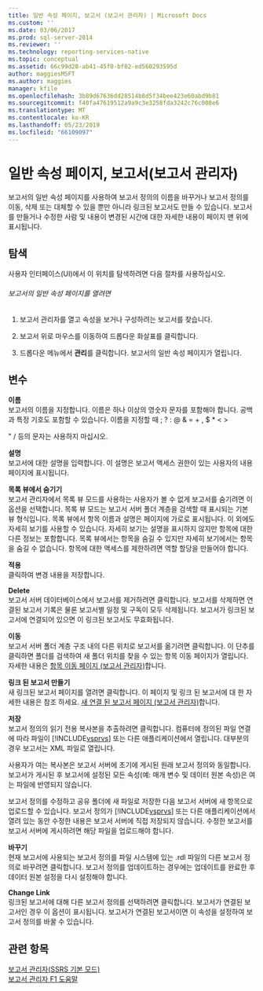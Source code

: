 ```yaml
---
title: 일반 속성 페이지, 보고서 (보고서 관리자) | Microsoft Docs
ms.custom: ''
ms.date: 03/06/2017
ms.prod: sql-server-2014
ms.reviewer: ''
ms.technology: reporting-services-native
ms.topic: conceptual
ms.assetid: 66c99d28-ab41-45f0-bf02-ed560293595d
author: maggiesMSFT
ms.author: maggies
manager: kfile
ms.openlocfilehash: 3b89d67636dd28514b8d5f34bee423e60abd9b81
ms.sourcegitcommit: f40fa47619512a9a9c3e3258fda3242c76c008e6
ms.translationtype: MT
ms.contentlocale: ko-KR
ms.lasthandoff: 05/23/2019
ms.locfileid: "66109097"
---
```

# <a name="general-properties-page-reports-report-manager"></a>일반 속성 페이지, 보고서(보고서 관리자)
  보고서의 일반 속성 페이지를 사용하여 보고서 정의의 이름을 바꾸거나 보고서 정의를 이동, 삭제 또는 대체할 수 있을 뿐만 아니라 링크된 보고서도 만들 수 있습니다. 보고서를 만들거나 수정한 사람 및 내용이 변경된 시간에 대한 자세한 내용이 페이지 맨 위에 표시됩니다.  
  
## <a name="navigation"></a>탐색  
 사용자 인터페이스(UI)에서 이 위치를 탐색하려면 다음 절차를 사용하십시오.  
  
###### <a name="to-open-the-general-properties-page-for-a-report"></a>보고서의 일반 속성 페이지를 열려면  
  
1.  보고서 관리자를 열고 속성을 보거나 구성하려는 보고서를 찾습니다.  
  
2.  보고서 위로 마우스를 이동하여 드롭다운 화살표를 클릭합니다.  
  
3.  드롭다운 메뉴에서 **관리**를 클릭합니다. 보고서의 일반 속성 페이지가 열립니다.  
  
## <a name="options"></a>변수  
 **이름**  
 보고서의 이름을 지정합니다. 이름은 하나 이상의 영숫자 문자를 포함해야 합니다. 공백과 특정 기호도 포함할 수 있습니다. 이름을 지정할 때 ; ? : \@ & = + , $ * \< >  
  
 " / 등의 문자는 사용하지 마십시오.  
  
 **설명**  
 보고서에 대한 설명을 입력합니다. 이 설명은 보고서 액세스 권한이 있는 사용자의 내용 페이지에 표시됩니다.  
  
 **목록 뷰에서 숨기기**  
 보고서 관리자에서 목록 뷰 모드를 사용하는 사용자가 볼 수 없게 보고서를 숨기려면 이 옵션을 선택합니다. 목록 뷰 모드는 보고서 서버 폴더 계층을 검색할 때 표시되는 기본 뷰 형식입니다. 목록 뷰에서 항목 이름과 설명은 페이지에 가로로 표시됩니다. 이 외에도 자세히 보기를 사용할 수 있습니다. 자세히 보기는 설명을 표시하지 않지만 항목에 대한 다른 정보는 포함합니다. 목록 뷰에서는 항목을 숨길 수 있지만 자세히 보기에서는 항목을 숨길 수 없습니다. 항목에 대한 액세스를 제한하려면 역할 할당을 만들어야 합니다.  
  
 **적용**  
 클릭하여 변경 내용을 저장합니다.  
  
 **Delete**  
 보고서 서버 데이터베이스에서 보고서를 제거하려면 클릭합니다. 보고서를 삭제하면 연결된 보고서 기록은 물론 보고서별 일정 및 구독이 모두 삭제됩니다. 보고서가 링크된 보고서에 연결되어 있으면 이 링크된 보고서도 무효화됩니다.  
  
 **이동**  
 보고서 서버 폴더 계층 구조 내의 다른 위치로 보고서를 옮기려면 클릭합니다. 이 단추를 클릭하면 폴더를 검색하여 새 폴더 위치를 찾을 수 있는 항목 이동 페이지가 열립니다. 자세한 내용은 [항목 이동 페이지 &#40;보고서 관리자&#41;](../../2014/reporting-services/move-items-page-report-manager.md)합니다.  
  
 **링크 된 보고서 만들기**  
 새 링크된 보고서 페이지를 열려면 클릭합니다. 이 페이지 및 링크 된 보고서에 대 한 자세한 내용은 참조 하세요. [새 연결 된 보고서 페이지 &#40;보고서 관리자&#41;](../../2014/reporting-services/new-linked-report-page-report-manager.md)합니다.  
  
 **저장**  
 보고서 정의의 읽기 전용 복사본을 추출하려면 클릭합니다. 컴퓨터에 정의된 파일 연결에 따라 파일이 [!INCLUDE[vsprvs](../includes/vsprvs-md.md)] 또는 다른 애플리케이션에서 열립니다. 대부분의 경우 보고서는 XML 파일로 열립니다.  
  
 사용자가 여는 복사본은 보고서 서버에 초기에 게시된 원래 보고서 정의와 동일합니다. 보고서가 게시된 후 보고서에 설정된 모든 속성(예: 매개 변수 및 데이터 원본 속성)은 여는 파일에 반영되지 않습니다.  
  
 보고서 정의를 수정하고 공유 폴더에 새 파일로 저장한 다음 보고서 서버에 새 항목으로 업로드할 수 있습니다. 보고서 정의가 [!INCLUDE[vsprvs](../includes/vsprvs-md.md)] 또는 다른 애플리케이션에서 열려 있는 동안 수정한 내용은 보고서 서버에 직접 저장되지 않습니다. 수정한 보고서를 보고서 서버에 게시하려면 해당 파일을 업로드해야 합니다.  
  
 **바꾸기**  
 현재 보고서에 사용되는 보고서 정의를 파일 시스템에 있는 .rdl 파일의 다른 보고서 정의로 바꾸려면 클릭합니다. 보고서 정의를 업데이트하는 경우에는 업데이트를 완료한 후 데이터 원본 설정을 다시 설정해야 합니다.  
  
 **Change Link**  
 링크된 보고서에 대해 다른 보고서 정의를 선택하려면 클릭합니다. 보고서가 연결된 보고서인 경우 이 옵션이 표시됩니다. 보고서가 연결된 보고서이면 이 속성을 설정하여 보고서 정의를 바꿀 수 있습니다.  
  
## <a name="see-also"></a>관련 항목  
 [보고서 관리자&#40;SSRS 기본 모드&#41;](../../2014/reporting-services/report-manager-ssrs-native-mode.md)   
 [보고서 관리자 F1 도움말](../../2014/reporting-services/report-manager-f1-help.md)  
  
  
